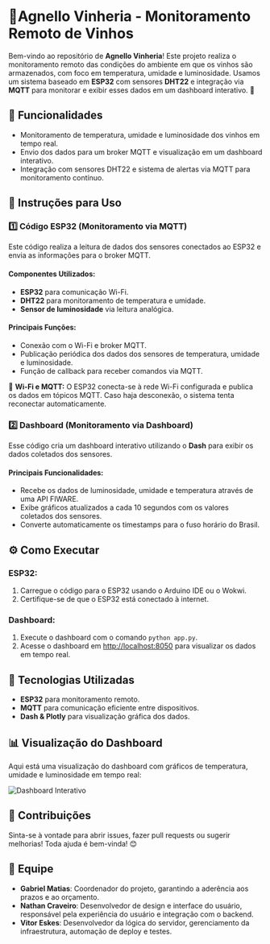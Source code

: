 # 🍇Agnello Vinheria - Monitoramento Remoto de Vinhos

Bem-vindo ao repositório de **Agnello Vinheria**! Este projeto realiza o monitoramento remoto das condições do ambiente em que os vinhos são armazenados, com foco em temperatura, umidade e luminosidade. Usamos um sistema baseado em **ESP32** com sensores **DHT22** e integração via **MQTT** para monitorar e exibir esses dados em um dashboard interativo. 🚀

## 🔧 Funcionalidades

- Monitoramento de temperatura, umidade e luminosidade dos vinhos em tempo real.
- Envio dos dados para um broker MQTT e visualização em um dashboard interativo.
- Integração com sensores DHT22 e sistema de alertas via MQTT para monitoramento contínuo.

## 📝 Instruções para Uso

### 1️⃣ Código ESP32 (Monitoramento via MQTT)

Este código realiza a leitura de dados dos sensores conectados ao ESP32 e envia as informações para o broker MQTT.

#### Componentes Utilizados:
- **ESP32** para comunicação Wi-Fi.
- **DHT22** para monitoramento de temperatura e umidade.
- **Sensor de luminosidade** via leitura analógica.

#### Principais Funções:
- Conexão com o Wi-Fi e broker MQTT.
- Publicação periódica dos dados dos sensores de temperatura, umidade e luminosidade.
- Função de callback para receber comandos via MQTT.

📡 **Wi-Fi e MQTT:** O ESP32 conecta-se à rede Wi-Fi configurada e publica os dados em tópicos MQTT. Caso haja desconexão, o sistema tenta reconectar automaticamente.

### 2️⃣ Dashboard (Monitoramento via Dashboard)

Esse código cria um dashboard interativo utilizando o **Dash** para exibir os dados coletados dos sensores.

#### Principais Funcionalidades:
- Recebe os dados de luminosidade, umidade e temperatura através de uma API FIWARE.
- Exibe gráficos atualizados a cada 10 segundos com os valores coletados dos sensores.
- Converte automaticamente os timestamps para o fuso horário do Brasil.

## ⚙️ Como Executar

### ESP32:
1. Carregue o código para o ESP32 usando o Arduino IDE ou o Wokwi.
2. Certifique-se de que o ESP32 está conectado à internet.

### Dashboard:
1. Execute o dashboard com o comando `python app.py`.
2. Acesse o dashboard em [http://localhost:8050](http://localhost:8050) para visualizar os dados em tempo real.

## 🌟 Tecnologias Utilizadas
- **ESP32** para monitoramento remoto.
- **MQTT** para comunicação eficiente entre dispositivos.
- **Dash & Plotly** para visualização gráfica dos dados.

## 📊 Visualização do Dashboard

Aqui está uma visualização do dashboard com gráficos de temperatura, umidade e luminosidade em tempo real:

![Dashboard Interativo](caminho/para/sua/imagem-dashboard.png)

## 📢 Contribuições

Sinta-se à vontade para abrir issues, fazer pull requests ou sugerir melhorias! Toda ajuda é bem-vinda! 😊

## 👥 Equipe

- **Gabriel Matias**: Coordenador do projeto, garantindo a aderência aos prazos e ao orçamento.
- **Nathan Craveiro**: Desenvolvedor de design e interface do usuário, responsável pela experiência do usuário e integração com o backend.
- **Vitor Eskes**: Desenvolvedor da lógica do servidor, gerenciamento da infraestrutura, automação de deploy e testes.
